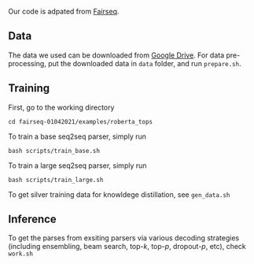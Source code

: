 Our code is adpated from [Fairseq](https://github.com/pytorch/fairseq).

## Data

The data we used can be downloaded from [Google Drive](https://drive.google.com/file/d/18F804io4MYpr-F3To8HkxA7q4E4Hk5Z9/view?usp=sharing). For data pre-processing, put the downloaded data in `data` folder, and run `prepare.sh`.

## Training

First, go to the working directory

    cd fairseq-01042021/examples/roberta_tops

To train a base seq2seq parser, simply run

    bash scripts/train_base.sh

To train a large seq2seq parser, simply run

    bash scripts/train_large.sh

To get silver training data for knowldege distillation, see `gen_data.sh`

## Inference

To get the parses from exsiting parsers via various decoding strategies (including ensembling, beam search, top-$k$, top-$p$, dropout-$p$, etc), check `work.sh`

